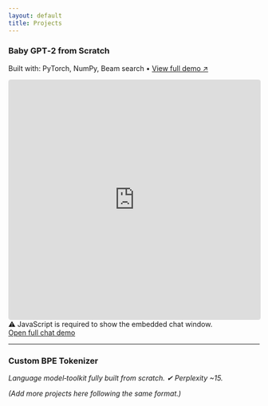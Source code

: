 ```yaml
---
layout: default
title: Projects
---
```


### Baby GPT‑2 from Scratch  
Built with: PyTorch, NumPy, Beam search • [View full demo ↗](https://babygpt2.streamlit.app/)

<div class="chat-widget">
  <iframe
    src="https://babygpt2.streamlit.app/?embed=true"
    width="100%"
    height="480"
    style="border:1px solid #ddd; border-radius:4px;"
    title="Baby GPT‑2 live chat demo">
  </iframe>
  <noscript>
    ⚠️ JavaScript is required to show the embedded chat window.<br>
    <a href="https://babygpt2.streamlit.app/" target="_blank">Open full chat demo</a>
  </noscript>
</div>

---

### Custom BPE Tokenizer  
_Language model‑toolkit fully built from scratch. ✔︎ Perplexity ~15._

*(Add more projects here following the same format.)*
